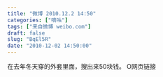 ```yaml
---
title: "微博 2010.12.2 14:50"
categories: ["嘀咕"]
tags: ["来自微博 weibo.com"]
draft: false
slug: "BqEl5R"
date: "2010-12-02 14:50:00"
---
```


<p>在去年冬天穿的外套里面，搜出来50块钱。 O网页链接 ​​​​</p>

